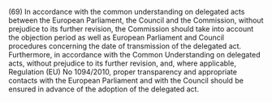 (69) In accordance with the common understanding on delegated acts between the European Parliament, the Council and the Commission, without prejudice to its further revision, the Commission should take into account the objection period as well as European Parliament and Council procedures concerning the date of transmission of the delegated act. Furthermore, in accordance with the Common Understanding on delegated acts, without prejudice to its further revision, and, where applicable, Regulation (EU) No 1094/2010, proper transparency and appropriate contacts with the European Parliament and with the Council should be ensured in advance of the adoption of the delegated act.